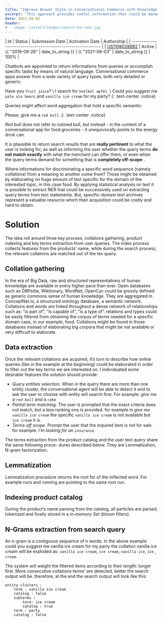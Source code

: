 ```yaml
---
title: "Improve Answer Style in Conversational Commerce with Knowledge Graphs"
excerpt: "This approach provides useful information that could be managed by an conversational engine for corroborating search results with meaningful answers."
date: 2021-08-03 
header:
#   image: /assets/images/search-bar-man.jpg
---
```

| Id                                                             | Status | Submission Date | Activation Date   | Authorship      |
| -------------------------------------------------------------- |
| [US11080288B2](https://patents.google.com/patent/US11080288B2) | Active | {{ "2019-09-26" | date_to_string }} | {{ "2021-08-03" | date_to_string }} | 100% |

Chatbots are appointed to return informations from queries or accomplish specific tasks by means of natural language. Conversational commerce apps answer from a wide variety of query types, both very detailed or generic:

Have you `fruit juice`? \\
I search for `Voelkel apfel`. \\
Could you suggest me `pale ale beers` and `vanilla ice cream` for my party?
{: .text-center .notice}

Queries might affect word aggregation that hold a specific semantic:

Please, give me a `red bull`.
{: .text-center .notice}

_Red bull_ does not refer to colored bull, but instead - in the context of a conversational app for food groceries - it unequivocally points to the energy drink can.

It is plausible to return search results that are **really pertinent** to what the user is looking for, as well as informing the user whether the query terms **do not match exactly** with what the merchant can offer them, or even when the query terms demand for something that is **completely off-scope** .

Where informations for discriminating a specific word sequence (namely _collations_) from a meaning to another come from? Those might be obtained by elaborating on huge amount of text specific for the domain of the interested topic, in this case food. By applying statistical analysis on text it is possible to extract NER that could be successively used on extracting query terms from text statements.
But, specific-domain text archives represent a valuable resource which their acquisition could be costly and hard to obtain.

# Solution
The idea roll around three key process, collations gathering, product indexing and key terms extraction from user queries. The index process collects features from the products’ name, while during the search process, the relevant collations are matched out of the tex query.

## Collation gathering
In the era of Big Data, raw and structured representations of human knowledge are available in every higher pace than ever. Open databases such as DBPedia, Wiktionary, WordNet, OpenCyc could be grossly defined as generic commons sense of human knowledge. They are aggregated in ConceptNet.io, a structured ontology database, a semantic network. Collations and words are linked throughout a dense network of relationships such as: ”is part of”, ”is capable of”, ”is a type of”. relations and types could be easily filtered from obtaining the corpus of terms needed for a specific domain case, in our example, food. Collations might be found in those databases instead of elaborating big corpora that might be not available or very difficult to elaborate.

## Data extraction
Once the relevant collations are acquired, it’s turn to describe how online queries (like in the example at the beginning) could be elaborated in order to filter out the key terms we are interested on.
I individuated some desirable features the solution should provide:
* _Query entities selection_. When in the query there are more than one entity cluster, the conversational agent will be able to detect it and to ask the user to choose with entity will search first. For example: _give me a `red bull` and a `coke`_
* _Partial term matching_. The user is prompted that the exact criteria does not match, but a less ranking one is provided. for example in _give me `vanilla ice cream`_ the specific `vanilla ice cream` is not available but `ice cream` it is.
* _Terms off scope_. Prompt the user that the inquired item is not for sale. for example: _I’m looking for an `insurance`_.

The terms extraction from the product catalog and the user text query share the same following proce- dures described below. They are  Lemmatization, N-gram factorization.

## Lemmatization
Lemmatization procedure returns the root for of the inflected word. For example runs and running are pointing to the same root _run_.

## Indexing product catalog
During the product’s name parsing from the catalog, all particles are parsed, tokenized and finally stored in a _in-memory Set_ (bloom filters).

## N-Grams extraction from search query
An n-gram is a contiguous sequence of n words. In the above example could you suggest me vanilla ice cream for my party the collation vanilla ice cream will be exploded as: `vanilla ice cream`, `ice cream`, `vanilla ice`, `ice` , `cream`.

The system will weight the filtered items according to their length: longer first. More consecutive collations terms’ are detected, better the search output will be. therefore, at the end the search output will look like this:

```
entity clusters :
	term : vanilla ice cream
	catalog : false 
	subterms :
		term: ice cream 
		catalog : true
	term : party
	catalog : false
```


